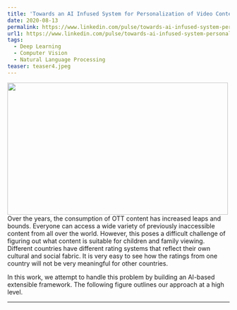 ```yaml
---
title: 'Towards an AI Infused System for Personalization of Video Content'
date: 2020-08-13
permalink: https://www.linkedin.com/pulse/towards-ai-infused-system-personalization-video-content-madaan/
url1: https://www.linkedin.com/pulse/towards-ai-infused-system-personalization-video-content-madaan/
tags:
  - Deep Learning
  - Computer Vision
  - Natural Language Processing
teaser: teaser4.jpeg
---
```


<!-- ![Alt text](https://shivangchopra11.github.io/images/teaser3.jpeg) \ -->
<img src="https://shivangchopra11.github.io/images/teaser4.jpeg" width="500" height="300" /> <br />
Over the years, the consumption of OTT content has increased leaps and bounds. Everyone can access a wide variety of previously inaccessible content from all over the world. However, this poses a difficult challenge of figuring out what content is suitable for children and family viewing. Different countries have different rating systems that reflect their own cultural and social fabric. It is very easy to see how the ratings from one country will not be very meaningful for other countries. 

In this work, we attempt to handle this problem by building an AI-based extensible framework. The following figure outlines our approach at a high level.

---
